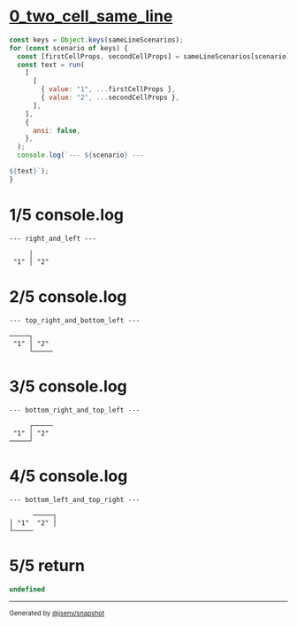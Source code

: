 # [0_two_cell_same_line](../../table_two_cell.test.mjs#L49)

```js
const keys = Object.keys(sameLineScenarios);
for (const scenario of keys) {
  const [firstCellProps, secondCellProps] = sameLineScenarios[scenario];
  const text = run(
    [
      [
        { value: "1", ...firstCellProps },
        { value: "2", ...secondCellProps },
      ],
    ],
    {
      ansi: false,
    },
  );
  console.log(`--- ${scenario} ---

${text}`);
}
```

# 1/5 console.log

```console
--- right_and_left ---

     │     
 "1" │ "2" 
```

# 2/5 console.log

```console
--- top_right_and_bottom_left ---

─────┐     
 "1" │ "2" 
     └─────
```

# 3/5 console.log

```console
--- bottom_right_and_top_left ---

     ┌─────
 "1" │ "2" 
─────┘     
```

# 4/5 console.log

```console
--- bottom_left_and_top_right ---

      ─────┐
│ "1"  "2" │
└─────      
```

# 5/5 return

```js
undefined
```

---

<sub>
  Generated by <a href="https://github.com/jsenv/core/tree/main/packages/independent/snapshot">@jsenv/snapshot</a>
</sub>
